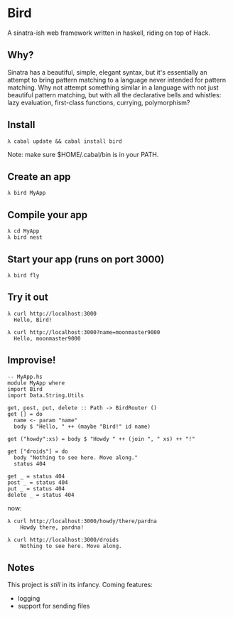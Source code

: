 # Bird

A sinatra-ish web framework written in haskell, riding on top of Hack. 

## Why?

Sinatra has a beautiful, simple, elegant syntax, but it's essentially an attempt to bring pattern matching to a language never intended for 
pattern matching. Why not attempt something similar in a language with not just beautiful pattern matching, but with all the declarative 
bells and whistles: lazy evaluation, first-class functions, currying, polymorphism?

## Install

    λ cabal update && cabal install bird

Note: make sure $HOME/.cabal/bin is in your PATH.

## Create an app

    λ bird MyApp 

## Compile your app

    λ cd MyApp
    λ bird nest 

## Start your app (runs on port 3000)

    λ bird fly

## Try it out
    
    λ curl http://localhost:3000
      Hello, Bird!
    
    λ curl http://localhost:3000?name=moonmaster9000
      Hello, moonmaster9000



## Improvise!
    
    -- MyApp.hs
    module MyApp where
    import Bird
    import Data.String.Utils

    get, post, put, delete :: Path -> BirdRouter ()
    get [] = do
      name <- param "name"
      body $ "Hello, " ++ (maybe "Bird!" id name)

    get ("howdy":xs) = body $ "Howdy " ++ (join ", " xs) ++ "!"

    get ["droids"] = do
      body "Nothing to see here. Move along."
      status 404

    get _ = status 404
    post _ = status 404
    put _ = status 404
    delete _ = status 404

now:

    λ curl http://localhost:3000/howdy/there/pardna
        Howdy there, pardna!

    λ curl http://localhost:3000/droids
        Nothing to see here. Move along.


## Notes

This project is *still* in its infancy. Coming features:

* logging
* support for sending files
